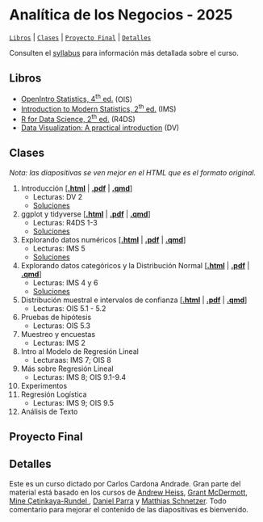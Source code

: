 # Analítica de los Negocios - 2025

[`Libros`](#libros) | [`Clases`](#clases) | [`Proyecto Final`](#proyecto-final) | [`Detalles`](#detalles)   

Consulten el [syllabus](https://rawcdn.githack.com/ccardonaandrade/analitica_2025/6ccf6062a232749bfe8365895b5f3958bc2c0c64/syllabus/syllabus.pdf) para información más detallada sobre el curso.

## Libros 

- [OpenIntro Statistics, 4<sup>th</sup> ed.](https://www.openintro.org/book/os/) (OIS)
- [Introduction to Modern Statistics, 2<sup>th</sup> ed.](https://openintro-ims.netlify.app/) (IMS)
- [R for Data Science, 2<sup>th</sup> ed.](https://r4ds.hadley.nz/) (R4DS)
- [Data Visualization: A practical introduction](https://socviz.co/) (DV)

## Clases 

*Nota: las diapositivas se ven mejor en el HTML que es el formato original.*

1. Introducción \[[**.html**](https://rawcdn.githack.com/ccardonaandrade/analitica_2025/6ccf6062a232749bfe8365895b5f3958bc2c0c64/diapositivas/01_intro/index.html) | [**.pdf**](https://rawcdn.githack.com/ccardonaandrade/analitica_2025/6ccf6062a232749bfe8365895b5f3958bc2c0c64/diapositivas/01_intro/index.pdf) | [**.qmd**](https://rawcdn.githack.com/ccardonaandrade/analitica_2025/6ccf6062a232749bfe8365895b5f3958bc2c0c64/diapositivas/01_intro/index.qmd)\]
    - Lecturas: DV 2
    - [Soluciones](https://rawcdn.githack.com/ccardonaandrade/analitica_2025/db14214acaba503c69826b00c82e8092d524d70b/ejercicios/slides_sol/sol01/index.html)
2. ggplot y tidyverse \[[**.html**](https://rawcdn.githack.com/ccardonaandrade/analitica_2025/6ccf6062a232749bfe8365895b5f3958bc2c0c64/diapositivas/02_ggplot_tidy/index.html) | [**.pdf**](https://rawcdn.githack.com/ccardonaandrade/analitica_2025/6ccf6062a232749bfe8365895b5f3958bc2c0c64/diapositivas/02_ggplot_tidy/index.pdf) | [**.qmd**](https://rawcdn.githack.com/ccardonaandrade/analitica_2025/6ccf6062a232749bfe8365895b5f3958bc2c0c64/diapositivas/02_ggplot_tidy/index.qmd)\]
    - Lecturas: R4DS 1-3
    - [Soluciones](https://rawcdn.githack.com/ccardonaandrade/analitica_2025/5217e32de76abad7c65a087f7efb46e28c0c9d8b/ejercicios/slides_sol/sol02/index.html)
3. Explorando datos numéricos \[[**.html**](https://rawcdn.githack.com/ccardonaandrade/analitica_2025/3ee4a2330e49066e3b973f23d6cc6c9865045f12/diapositivas/03_numerical/index.html) | [**.pdf**](https://rawcdn.githack.com/ccardonaandrade/analitica_2025/3ee4a2330e49066e3b973f23d6cc6c9865045f12/diapositivas/03_numerical/index.pdf) | [**.qmd**](https://rawcdn.githack.com/ccardonaandrade/analitica_2025/3ee4a2330e49066e3b973f23d6cc6c9865045f12/diapositivas/03_numerical/index.qmd)\]
    - Lecturas: IMS 5
    - [Soluciones](https://rawcdn.githack.com/ccardonaandrade/analitica_2025/9584d69b8dee757b40e4191d0a8c5bd92f016d85/ejercicios/slides_sol/sol03/index.html)
4. Explorando datos categóricos y la Distribución Normal \[[**.html**](https://rawcdn.githack.com/ccardonaandrade/analitica_2025/70174b95d024c7dd9c9cf9dd6a0ee0f4d3aa161d/diapositivas/04_categorical/index.html) | [**.pdf**](https://rawcdn.githack.com/ccardonaandrade/analitica_2025/70174b95d024c7dd9c9cf9dd6a0ee0f4d3aa161d/diapositivas/04_categorical/index.pdf) | [**.qmd**](https://rawcdn.githack.com/ccardonaandrade/analitica_2025/70174b95d024c7dd9c9cf9dd6a0ee0f4d3aa161d/diapositivas/04_categorical/index.qmd)\]
    - Lecturas: IMS 4 y 6
    - [Soluciones](https://rawcdn.githack.com/ccardonaandrade/analitica_2025/71b0df1fc4a6bc3f5bfd4ea881e9129b8a19b37b/ejercicios/slides_sol/sol04/index.html)
5. Distribución muestral e intervalos de confianza \[[**.html**](https://rawcdn.githack.com/ccardonaandrade/analitica_2025/01f831f7ad84734c63e620a923eba032617f27b8/diapositivas/05_intconf/index.html) | [**.pdf**](https://rawcdn.githack.com/ccardonaandrade/analitica_2025/01f831f7ad84734c63e620a923eba032617f27b8/diapositivas/05_intconf/index.pdf) | [**.qmd**](https://rawcdn.githack.com/ccardonaandrade/analitica_2025/01f831f7ad84734c63e620a923eba032617f27b8/diapositivas/05_intconf/index.qmd)\]
    - Lecturas: OIS 5.1 - 5.2
6. Pruebas de hipótesis
    - Lecturas: OIS 5.3
7. Muestreo y encuestas
    - Lecturas: IMS 2
8. Intro al Modelo de Regresión Lineal
    - Lecturaas: IMS 7; OIS 8
9. Más sobre Regresión Lineal
    - Lecturas: IMS 8; OIS 9.1-9.4
10. Experimentos
11. Regresión Logística
    - Lecturas: IMS 9; OIS 9.5
12. Análisis de Texto

## Proyecto Final 

## Detalles 
Este es un curso dictado por Carlos Cardona Andrade. Gran parte del material está basado en los cursos de [Andrew Heiss](https://evalsp24.classes.andrewheiss.com/), [Grant McDermott](https://github.com/uo-ec607/lectures), [Mine Çetinkaya-Rundel ](https://sta101-f23.github.io/), [Daniel Parra](https://danielfparra.github.io/) y [Matthias Schnetzer](https://mschnetzer.github.io/econpol24/). Todo comentario para mejorar el contenido de las diapositivas es bienvenido.
